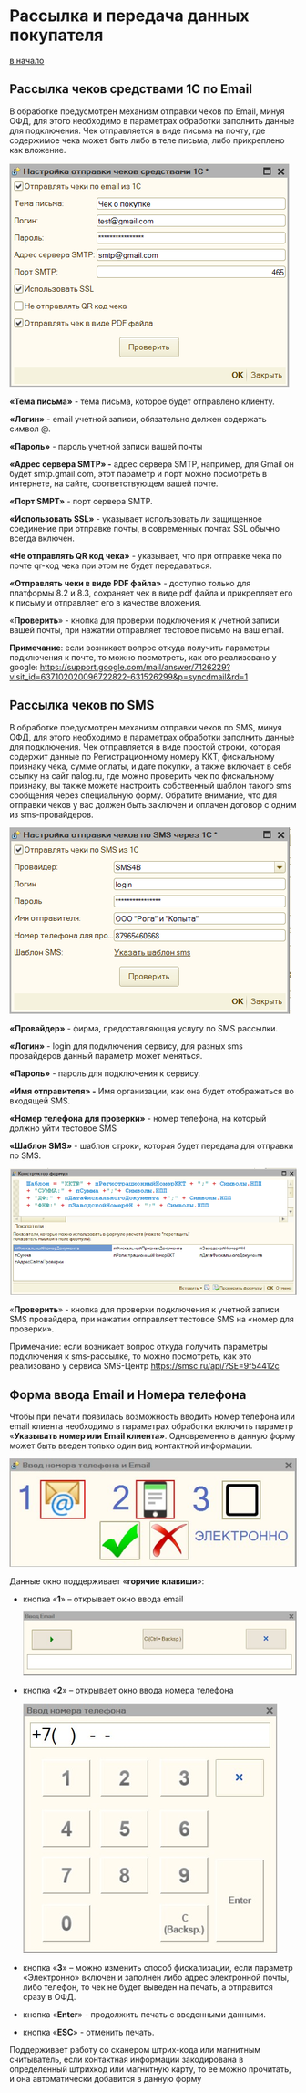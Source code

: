 # Рассылка и передача данных покупателя

[в начало](README.md#навигация)

## Рассылка чеков средствами 1С по Email

В обработке предусмотрен механизм отправки чеков по Email, минуя ОФД, для этого необходимо в параметрах обработки заполнить данные для подключения. Чек отправляется в виде письма на почту, где содержимое чека может быть либо в теле
письма, либо прикреплено как вложение.

![Рассылка чеков средствами 1С по Email](media/292bb26affc8e3c2635b260345744204.png)

**«Тема письма»** - тема письма, которое будет отправлено клиенту.

**«Логин»** - email учетной записи, обязательно должен содержать символ \@.

**«Пароль»** - пароль учетной записи вашей почты

**«Адрес сервера SMTP» -** адрес сервера SMTP, например, для Gmail он будет smtp.gmail.com, этот параметр и порт можно посмотреть в интернете, на сайте, соответствующем вашей почте.

**«Порт SMPT»** - порт сервера SMTP.

**«Использовать SSL»** - указывает использовать ли защищенное соединение при отправке почты, в современных почтах SSL обычно всегда включен.

**«Не отправлять QR код чека»** - указывает, что при отправке чека по почте qr-код чека при этом не будет передаваться.

**«Отправлять чеки в виде PDF файла»** - доступно только для платформы 8.2 и 8.3, сохраняет чек в виде pdf файла и прикрепляет его к письму и отправляет его в качестве вложения.

«**Проверить**» - кнопка для проверки подключения к учетной записи вашей почты, при нажатии отправляет тестовое письмо на ваш email.

**Примечание**: если возникает вопрос откуда получить параметры подключения к почте, то можно посмотреть, как это реализовано у google: <https://support.google.com/mail/answer/7126229?visit_id=637102020096722822-631526299&p=syncdmail&rd=1>

## Рассылка чеков по SMS

В обработке предусмотрен механизм отправки чеков по SMS, минуя ОФД, для этого необходимо в параметрах обработки заполнить данные для подключения. Чек отправляется в виде простой строки, которая содержит данные по Регистрационному номеру ККТ, фискальному признаку чека, сумме оплаты, и дате покупки, а также включает в себя ссылку на сайт nalog.ru, где можно проверить чек по фискальному признаку, вы также можете настроить собственный шаблон такого sms сообщения через специальную форму. Обратите внимание, что для отправки чеков у вас должен быть заключен и оплачен договор с одним из sms-провайдеров.

![Рассылка чеков по SMS](media/29d16b928f7a7f1b2cce5fb7b6b89dec.png)

**«Провайдер»** - фирма, предоставляющая услугу по SMS рассылки.

**«Логин»** - login для подключения сервису, для разных sms провайдеров данный параметр может меняться.

**«Пароль»** - пароль для подключения к сервису.

**«Имя отправителя» -** Имя организации, как она будет отображаться во входящей SMS.

**«Номер телефона для проверки»** - номер телефона, на который должно уйти тестовое SMS

**«Шаблон SMS»** - шаблон строки, которая будет передана для отправки по SMS.

![Шаблон SMS](media/79c7f13dfde55a57e3e2b1b71b3b3741.png)

«**Проверить**» - кнопка для проверки подключения к учетной записи SMS провайдера, при нажатии отправляет тестовое SMS на «номер для проверки».

Примечание: если возникает вопрос откуда получить параметры подключения к sms-рассылке, то можно посмотреть, как это реализовано у сервиса SMS-Центр <https://smsc.ru/api/?SE=9f54412c>

## Форма ввода Email и Номера телефона

Чтобы при печати появилась возможность вводить номер телефона или email клиента необходимо в параметрах обработки включить параметр «**Указывать номер или Email клиента»**. Одновременно в данную форму может быть введен только один вид
контактной информации.

![Форма ввода Email и Номера телефона](media/01fee7fd72b94e3dec3e5c9e17d1cdcb.jpg)

Данные окно поддерживает «**горячие клавиши**»:

- кнопка «**1**» – открывает окно ввода email

    ![Форма ввода Email](media/9b10d75b76f870e3a4b436d08af17904.jpg)

- кнопка «**2**» – открывает окно ввода номера телефона

    ![Форма ввода номера телефона](media/b6bb6299f0e524c9ca5fcccff3121e70.jpg)

- кнопка «**3**» – можно изменить способ фискализации, если параметр «Электронно» включен и заполнен либо адрес электронной почты, либо телефон, то чек не будет выведен на печать, а отправится сразу в ОФД.

- кнопка «**Enter**» - продолжить печать с введенными данными.

- кнопка «**ESC**» - отменить печать.

Поддерживает работу со сканером штрих-кода или магнитным считыватель, если контактная информации закодирована в определенный штрихкод или магнитную карту, то ее можно прочитать, и она автоматически добавится в данную форму
